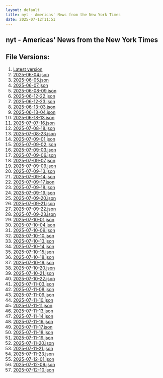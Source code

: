 ```yaml
---
layout: default
title: nyt - Americas' News from the New York Times
date: 2025-07-12T11:51
---
```


## nyt - Americas' News from the New York Times

<div id="data-chart"></div>
<div id="data-table"></div>
<script>
document.addEventListener('DOMContentLoaded', function(){
  document.getElementById('data-table').textContent = 'This source isn't supported for tables yet.';
});
</script>

## File Versions:
1. [Latest version](./latest.json)
2. [2025-06-04.json](./2025-06-04.json)
3. [2025-06-05.json](./2025-06-05.json)
4. [2025-06-07.json](./2025-06-07.json)
5. [2025-06-08-09.json](./2025-06-08-09.json)
6. [2025-06-12-22.json](./2025-06-12-22.json)
7. [2025-06-12-23.json](./2025-06-12-23.json)
8. [2025-06-13-03.json](./2025-06-13-03.json)
9. [2025-06-13-04.json](./2025-06-13-04.json)
10. [2025-06-18-13.json](./2025-06-18-13.json)
11. [2025-07-07-16.json](./2025-07-07-16.json)
12. [2025-07-08-18.json](./2025-07-08-18.json)
13. [2025-07-08-23.json](./2025-07-08-23.json)
14. [2025-07-09-01.json](./2025-07-09-01.json)
15. [2025-07-09-02.json](./2025-07-09-02.json)
16. [2025-07-09-03.json](./2025-07-09-03.json)
17. [2025-07-09-06.json](./2025-07-09-06.json)
18. [2025-07-09-07.json](./2025-07-09-07.json)
19. [2025-07-09-09.json](./2025-07-09-09.json)
20. [2025-07-09-13.json](./2025-07-09-13.json)
21. [2025-07-09-14.json](./2025-07-09-14.json)
22. [2025-07-09-17.json](./2025-07-09-17.json)
23. [2025-07-09-18.json](./2025-07-09-18.json)
24. [2025-07-09-19.json](./2025-07-09-19.json)
25. [2025-07-09-20.json](./2025-07-09-20.json)
26. [2025-07-09-21.json](./2025-07-09-21.json)
27. [2025-07-09-22.json](./2025-07-09-22.json)
28. [2025-07-09-23.json](./2025-07-09-23.json)
29. [2025-07-10-01.json](./2025-07-10-01.json)
30. [2025-07-10-04.json](./2025-07-10-04.json)
31. [2025-07-10-09.json](./2025-07-10-09.json)
32. [2025-07-10-10.json](./2025-07-10-10.json)
33. [2025-07-10-13.json](./2025-07-10-13.json)
34. [2025-07-10-14.json](./2025-07-10-14.json)
35. [2025-07-10-15.json](./2025-07-10-15.json)
36. [2025-07-10-18.json](./2025-07-10-18.json)
37. [2025-07-10-19.json](./2025-07-10-19.json)
38. [2025-07-10-20.json](./2025-07-10-20.json)
39. [2025-07-10-21.json](./2025-07-10-21.json)
40. [2025-07-10-22.json](./2025-07-10-22.json)
41. [2025-07-11-03.json](./2025-07-11-03.json)
42. [2025-07-11-08.json](./2025-07-11-08.json)
43. [2025-07-11-09.json](./2025-07-11-09.json)
44. [2025-07-11-10.json](./2025-07-11-10.json)
45. [2025-07-11-11.json](./2025-07-11-11.json)
46. [2025-07-11-13.json](./2025-07-11-13.json)
47. [2025-07-11-14.json](./2025-07-11-14.json)
48. [2025-07-11-16.json](./2025-07-11-16.json)
49. [2025-07-11-17.json](./2025-07-11-17.json)
50. [2025-07-11-18.json](./2025-07-11-18.json)
51. [2025-07-11-19.json](./2025-07-11-19.json)
52. [2025-07-11-20.json](./2025-07-11-20.json)
53. [2025-07-11-21.json](./2025-07-11-21.json)
54. [2025-07-11-23.json](./2025-07-11-23.json)
55. [2025-07-12-01.json](./2025-07-12-01.json)
56. [2025-07-12-09.json](./2025-07-12-09.json)
57. [2025-07-12-10.json](./2025-07-12-10.json)
